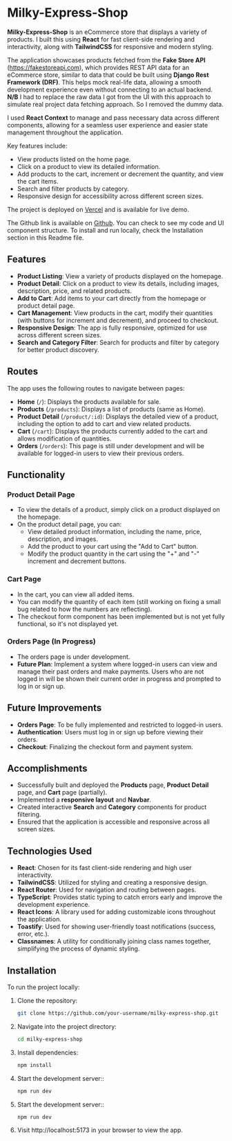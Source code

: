 # Milky-Express-Shop

**Milky-Express-Shop** is an eCommerce store that displays a variety of products. I built this using **React** for fast client-side rendering and interactivity, along with **TailwindCSS** for responsive and modern styling.

The application showcases products fetched from the **Fake Store API** (https://fakestoreapi.com), which provides REST API data for an eCommerce store, similar to data that could be built using **Django Rest Framework (DRF)**. This helps mock real-life data, allowing a smooth development experience even without connecting to an actual backend.
**N/B** I had to replace the raw data I got from the UI with this approach to simulate real project data fetching approach. So I removed the dummy data.

I used **React Context** to manage and pass necessary data across different components, allowing for a seamless user experience and easier state management throughout the application.

Key features include:
- View products listed on the home page.
- Click on a product to view its detailed information.
- Add products to the cart, increment or decrement the quantity, and view the cart items.
- Search and filter products by category.
- Responsive design for accessibility across different screen sizes.

The project is deployed on [Vercel](https://milky-express-shop.vercel.app) and is available for live demo.

The Github link is available on [Github](https://github.com/edemaukabi/milky-express-shop). You can check to see my code and UI component structure.
To install and run locally, check the Installation section in this Readme file.

## Features

- **Product Listing**: View a variety of products displayed on the homepage.
- **Product Detail**: Click on a product to view its details, including images, description, price, and related products.
- **Add to Cart**: Add items to your cart directly from the homepage or product detail page.
- **Cart Management**: View products in the cart, modify their quantities (with buttons for increment and decrement), and proceed to checkout.
- **Responsive Design**: The app is fully responsive, optimized for use across different screen sizes.
- **Search and Category Filter**: Search for products and filter by category for better product discovery.

## Routes

The app uses the following routes to navigate between pages:

- **Home** (`/`): Displays the products available for sale.
- **Products** (`/products`): Displays a list of products (same as Home).
- **Product Detail** (`/product/:id`): Displays the detailed view of a product, including the option to add to cart and view related products.
- **Cart** (`/cart`): Displays the products currently added to the cart and allows modification of quantities.
- **Orders** (`/orders`): This page is still under development and will be available for logged-in users to view their previous orders.

## Functionality

### Product Detail Page
- To view the details of a product, simply click on a product displayed on the homepage.
- On the product detail page, you can:
  - View detailed product information, including the name, price, description, and images.
  - Add the product to your cart using the "Add to Cart" button.
  - Modify the product quantity in the cart using the "+" and "-" increment and decrement buttons.

### Cart Page
- In the cart, you can view all added items.
- You can modify the quantity of each item (still working on fixing a small bug related to how the numbers are reflecting).
- The checkout form component has been implemented but is not yet fully functional, so it's not displayed yet.

### Orders Page (In Progress)
- The orders page is under development.
- **Future Plan**: Implement a system where logged-in users can view and manage their past orders and make payments. Users who are not logged in will be shown their current order in progress and prompted to log in or sign up.

## Future Improvements

- **Orders Page**: To be fully implemented and restricted to logged-in users.
- **Authentication**: Users must log in or sign up before viewing their orders.
- **Checkout**: Finalizing the checkout form and payment system.

## Accomplishments

- Successfully built and deployed the **Products** page, **Product Detail** page, and **Cart** page (partially).
- Implemented a **responsive layout** and **Navbar**.
- Created interactive **Search** and **Category** components for product filtering.
- Ensured that the application is accessible and responsive across all screen sizes.

## Technologies Used

- **React**: Chosen for its fast client-side rendering and high user interactivity.
- **TailwindCSS**: Utilized for styling and creating a responsive design.
- **React Router**: Used for navigation and routing between pages.
- **TypeScript**: Provides static typing to catch errors early and improve the development experience.
- **React Icons**: A library used for adding customizable icons throughout the application.
- **Toastify**: Used for showing user-friendly toast notifications (success, error, etc.).
- **Classnames**: A utility for conditionally joining class names together, simplifying the process of dynamic styling.


## Installation

To run the project locally:

1. Clone the repository:
   ```bash
   git clone https://github.com/your-username/milky-express-shop.git

2. Navigate into the project directory:
    ```bash
    cd milky-express-shop

3. Install dependencies:
    ```bash
    npm install

4. Start the development server::
    ```bash
    npm run dev

4. Start the development server::
    ```bash
    npm run dev

5. Visit http://localhost:5173 in your browser to view the app.

